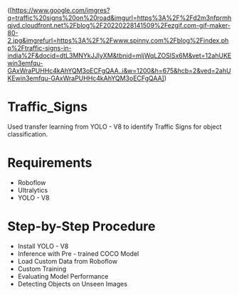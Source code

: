 ([https://www.google.com/imgres?q=traffic%20signs%20on%20road&imgurl=https%3A%2F%2Fd2m3nfprmhqjvd.cloudfront.net%2Fblog%2F20220228141509%2Fezgif.com-gif-maker-80-2.jpg&imgrefurl=https%3A%2F%2Fwww.spinny.com%2Fblog%2Findex.php%2Ftraffic-signs-in-india%2F&docid=dtL3MNYkJJlyXM&tbnid=mljWqLZOSlSx6M&vet=12ahUKEwin3emfqu-GAxWraPUHHc4kAhYQM3oECFgQAA..i&w=1200&h=675&hcb=2&ved=2ahUKEwin3emfqu-GAxWraPUHHc4kAhYQM3oECFgQAA])

# Traffic_Signs
Used transfer learning from YOLO - V8 to identify Traffic Signs for object classification.

# Requirements

* Roboflow
* Ultralytics
* YOLO - V8

# Step-by-Step Procedure

* Install YOLO - V8
* Inference with Pre - trained COCO Model
* Load Custom Data from Roboflow
* Custom Training
* Evaluating Model Performance
* Detecting Objects on Unseen Images

